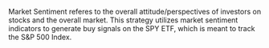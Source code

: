Market Sentiment referes to the overall attitude/perspectives of investors on stocks and the overall market. This strategy utilizes market sentiment indicators to generate buy signals on the SPY ETF, which is meant to track the S&P 500 Index.
